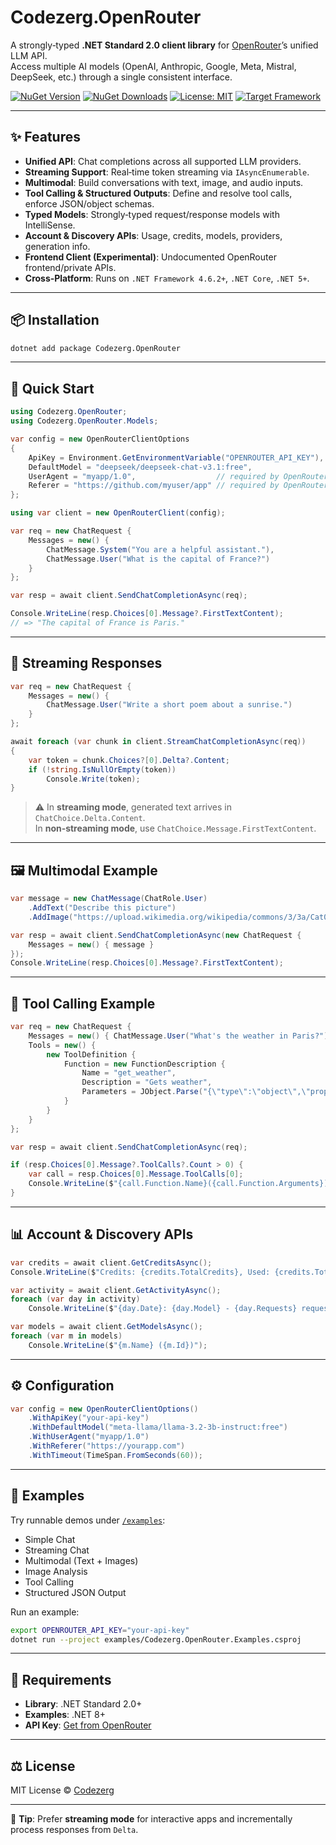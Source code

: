 # Codezerg.OpenRouter

A strongly‑typed **.NET Standard 2.0 client library** for [OpenRouter](https://openrouter.ai)’s unified LLM API.  
Access multiple AI models (OpenAI, Anthropic, Google, Meta, Mistral, DeepSeek, etc.) through a single consistent interface.

[![NuGet Version](https://img.shields.io/nuget/v/Codezerg.OpenRouter)](https://www.nuget.org/packages/Codezerg.OpenRouter/)
[![NuGet Downloads](https://img.shields.io/nuget/dt/Codezerg.OpenRouter)](https://www.nuget.org/packages/Codezerg.OpenRouter/)
[![License: MIT](https://img.shields.io/badge/License-MIT-yellow.svg)](https://opensource.org/licenses/MIT)
[![Target Framework](https://img.shields.io/badge/.NET-Standard%202.0-blue)](https://dotnet.microsoft.com/platform/dotnet-standard)

---

## ✨ Features

- **Unified API**: Chat completions across all supported LLM providers.
- **Streaming Support**: Real‑time token streaming via `IAsyncEnumerable`.
- **Multimodal**: Build conversations with text, image, and audio inputs.
- **Tool Calling & Structured Outputs**: Define and resolve tool calls, enforce JSON/object schemas.
- **Typed Models**: Strongly‑typed request/response models with IntelliSense.
- **Account & Discovery APIs**: Usage, credits, models, providers, generation info.
- **Frontend Client (Experimental)**: Undocumented OpenRouter frontend/private APIs.
- **Cross‑Platform**: Runs on `.NET Framework 4.6.2+`, `.NET Core`, `.NET 5+`.

---

## 📦 Installation

```bash
dotnet add package Codezerg.OpenRouter
```

---

## 🚀 Quick Start

```csharp
using Codezerg.OpenRouter;
using Codezerg.OpenRouter.Models;

var config = new OpenRouterClientOptions
{
    ApiKey = Environment.GetEnvironmentVariable("OPENROUTER_API_KEY"),
    DefaultModel = "deepseek/deepseek-chat-v3.1:free",
    UserAgent = "myapp/1.0",                  // required by OpenRouter
    Referer = "https://github.com/myuser/app" // required by OpenRouter
};

using var client = new OpenRouterClient(config);

var req = new ChatRequest {
    Messages = new() {
        ChatMessage.System("You are a helpful assistant."),
        ChatMessage.User("What is the capital of France?")
    }
};

var resp = await client.SendChatCompletionAsync(req);

Console.WriteLine(resp.Choices[0].Message?.FirstTextContent);
// => "The capital of France is Paris."
```

---

## 📡 Streaming Responses

```csharp
var req = new ChatRequest {
    Messages = new() {
        ChatMessage.User("Write a short poem about a sunrise.")
    }
};

await foreach (var chunk in client.StreamChatCompletionAsync(req))
{
    var token = chunk.Choices?[0].Delta?.Content;
    if (!string.IsNullOrEmpty(token))
        Console.Write(token);
}
```

> ⚠️ In **streaming mode**, generated text arrives in   
> `ChatChoice.Delta.Content`.  
> In **non‑streaming mode**, use `ChatChoice.Message.FirstTextContent`.

---

## 🖼 Multimodal Example

```csharp
var message = new ChatMessage(ChatRole.User)
    .AddText("Describe this picture")
    .AddImage("https://upload.wikimedia.org/wikipedia/commons/3/3a/Cat03.jpg");

var resp = await client.SendChatCompletionAsync(new ChatRequest {
    Messages = new() { message }
});
Console.WriteLine(resp.Choices[0].Message?.FirstTextContent);
```

---

## 🔧 Tool Calling Example

```csharp
var req = new ChatRequest {
    Messages = new() { ChatMessage.User("What's the weather in Paris?") },
    Tools = new() {
        new ToolDefinition {
            Function = new FunctionDescription {
                Name = "get_weather",
                Description = "Gets weather",
                Parameters = JObject.Parse("{\"type\":\"object\",\"properties\":{\"city\":{\"type\":\"string\"}}}")
            }
        }
    }
};

var resp = await client.SendChatCompletionAsync(req);

if (resp.Choices[0].Message?.ToolCalls?.Count > 0) {
    var call = resp.Choices[0].Message.ToolCalls[0];
    Console.WriteLine($"{call.Function.Name}({call.Function.Arguments})");
}
```

---

## 📊 Account & Discovery APIs

```csharp
var credits = await client.GetCreditsAsync();
Console.WriteLine($"Credits: {credits.TotalCredits}, Used: {credits.TotalUsage}");

var activity = await client.GetActivityAsync();
foreach (var day in activity)
    Console.WriteLine($"{day.Date}: {day.Model} - {day.Requests} requests");

var models = await client.GetModelsAsync();
foreach (var m in models)
    Console.WriteLine($"{m.Name} ({m.Id})");
```

---

## ⚙️ Configuration

```csharp
var config = new OpenRouterClientOptions()
    .WithApiKey("your-api-key")
    .WithDefaultModel("meta-llama/llama-3.2-3b-instruct:free")
    .WithUserAgent("myapp/1.0")
    .WithReferer("https://yourapp.com")
    .WithTimeout(TimeSpan.FromSeconds(60));
```

---

## 🧪 Examples

Try runnable demos under [`/examples`](./examples):

- Simple Chat
- Streaming Chat
- Multimodal (Text + Images)
- Image Analysis
- Tool Calling
- Structured JSON Output

Run an example:

```bash
export OPENROUTER_API_KEY="your-api-key"
dotnet run --project examples/Codezerg.OpenRouter.Examples.csproj
```

---

## 📝 Requirements

- **Library**: .NET Standard 2.0+  
- **Examples**: .NET 8+  
- **API Key**: [Get from OpenRouter](https://openrouter.ai/keys)

---

## ⚖️ License

MIT License © [Codezerg](https://github.com/codezerg)

---

📌 **Tip**: Prefer **streaming mode** for interactive apps and incrementally process responses from `Delta`.